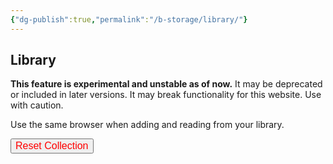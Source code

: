 ```yaml
---
{"dg-publish":true,"permalink":"/b-storage/library/"}
---
```


## Library

**This feature is experimental and unstable as of now.** It may be deprecated or included in later versions. It may break functionality for this website. Use with caution.

Use the same browser when adding and reading from your library.

<button id="reset-collection" style="color: red; font-size: 16px;">Reset Collection</button>
<div id="library-display"></div>

<script>
function renderLibrary() {
  const e = document.getElementById("library-display");
  if (!e) return;

  const library = JSON.parse(localStorage.getItem("bookLibrary") || "[]");
  if (library.length === 0) return void (e.innerText = "No books in your library.");

  let displayContent = "";
  library.forEach((book, index) => {
    // Using the saved link in the library data
    displayContent += `${index + 1}. <a class="internal-link" href="${book.link}" target="_blank">${book.title}</a><br><br>`;
  });

  // Insert the formatted book list into the HTML
  e.innerHTML = displayContent;
}

document.addEventListener("DOMContentLoaded", renderLibrary);
</script>

<script>
  // Function to reset the library (clear all saved books)
  function resetLibrary() {
    // Remove the bookLibrary from localStorage
    localStorage.removeItem("bookLibrary");

    // Refresh the display after clearing the library
    renderLibrary();
  }

  // Add event listener to the Reset Collection button
  document.getElementById("reset-collection").addEventListener("click", resetLibrary);
</script>